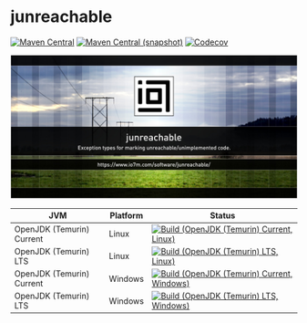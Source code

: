 junreachable
===

[![Maven Central](https://img.shields.io/maven-central/v/com.io7m.junreachable/com.io7m.junreachable.svg?style=flat-square)](http://search.maven.org/#search%7Cga%7C1%7Cg%3A%22com.io7m.junreachable%22)
[![Maven Central (snapshot)](https://img.shields.io/nexus/s/https/s01.oss.sonatype.org/com.io7m.junreachable/com.io7m.junreachable.svg?style=flat-square)](https://s01.oss.sonatype.org/content/repositories/snapshots/com/io7m/junreachable/)
[![Codecov](https://img.shields.io/codecov/c/github/io7m/junreachable.svg?style=flat-square)](https://codecov.io/gh/io7m/junreachable)

![junreachable](./src/site/resources/junreachable.jpg?raw=true)

| JVM | Platform | Status |
|-----|----------|--------|
| OpenJDK (Temurin) Current | Linux | [![Build (OpenJDK (Temurin) Current, Linux)](https://img.shields.io/github/actions/workflow/status/io7m/junreachable/workflows/main.linux.temurin.current.yml)](https://github.com/io7m/junreachable/actions?query=workflow%3Amain.linux.temurin.current)|
| OpenJDK (Temurin) LTS | Linux | [![Build (OpenJDK (Temurin) LTS, Linux)](https://img.shields.io/github/actions/workflow/status/io7m/junreachable/workflows/main.linux.temurin.lts.yml)](https://github.com/io7m/junreachable/actions?query=workflow%3Amain.linux.temurin.lts)|
| OpenJDK (Temurin) Current | Windows | [![Build (OpenJDK (Temurin) Current, Windows)](https://img.shields.io/github/actions/workflow/status/io7m/junreachable/workflows/main.windows.temurin.current.yml)](https://github.com/io7m/junreachable/actions?query=workflow%3Amain.windows.temurin.current)|
| OpenJDK (Temurin) LTS | Windows | [![Build (OpenJDK (Temurin) LTS, Windows)](https://img.shields.io/github/actions/workflow/status/io7m/junreachable/workflows/main.windows.temurin.lts.yml)](https://github.com/io7m/junreachable/actions?query=workflow%3Amain.windows.temurin.lts)|
